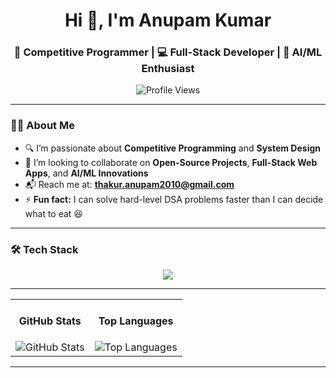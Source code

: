 <h1 align="center">Hi 👋, I'm Anupam Kumar</h1>
<h3 align="center">🚀 Competitive Programmer | 💻 Full-Stack Developer | 🧠 AI/ML Enthusiast</h3>

<p align="center">
  <img src="https://komarev.com/ghpvc/?username=AnupamKumar-1&label=Profile%20views&color=brightgreen&style=flat" alt="Profile Views" />
</p>

---

### 👨‍💻 About Me

- 🔍 I’m passionate about **Competitive Programming** and **System Design**
- 🤝 I’m looking to collaborate on **Open-Source Projects**, **Full-Stack Web Apps**, and **AI/ML Innovations**
- 📬 Reach me at: **thakur.anupam2010@gmail.com**
- ⚡ **Fun fact:** I can solve hard-level DSA problems faster than I can decide what to eat 😆

---

### 🛠️ Tech Stack

<p align="center">
  <!-- your existing skillicons row (without jupyter) -->
  <img src="https://skillicons.dev/icons?i=python,java,js,ts,react,nodejs,express,flask,mongodb,mysql,html,css,tailwind,bootstrap,git,github,docker,tensorflow,scikitlearn,linux,aws,vscode,book" />

  </p>

---

<table align="center">
  <tr>
    <td align="center">
      <h4>GitHub Stats</h4>
      <img
        src="https://github-readme-stats.vercel.app/api
          ?username=AnupamKumar-1
          &show_icons=true
          &theme=transparent
          &bg_color=45,ff7e5f,fb4b6b
          &title_color=ffffff
          &text_color=ffffff
          &icon_color=ffffff
          &cache_seconds=300"
        alt="GitHub Stats" />
    </td>
    <td align="center">
      <h4>Top Languages</h4>
      <img
        src="https://github-readme-stats.vercel.app/api/top-langs/
          ?username=AnupamKumar-1
          &layout=compact
          &theme=transparent
          &bg_color=45,ff7e5f,fb4b6b
          &title_color=ffffff
          &text_color=ffffff
          &cache_seconds=300"
        alt="Top Languages" />
    </td>
  </tr>
</table>


---


<!---
AnupamKumar-1/AnupamKumar-1 is a ✨ special ✨ repository because its `README.md` (this file) appears on your GitHub profile.
You can click the Preview link to take a look at your changes.
--->
